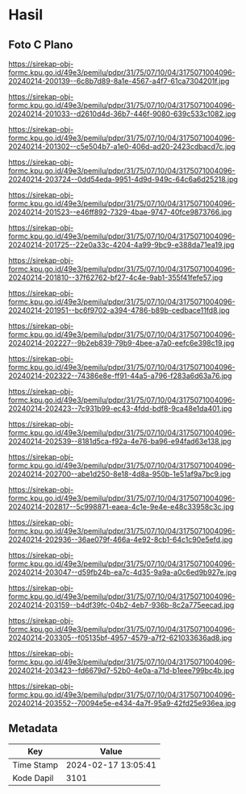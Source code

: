 # Hasil

## Foto C Plano

https://sirekap-obj-formc.kpu.go.id/49e3/pemilu/pdpr/31/75/07/10/04/3175071004096-20240214-200139--6c8b7d89-8a1e-4567-a4f7-61ca7304201f.jpg

https://sirekap-obj-formc.kpu.go.id/49e3/pemilu/pdpr/31/75/07/10/04/3175071004096-20240214-201033--d2610d4d-36b7-446f-9080-639c533c1082.jpg

https://sirekap-obj-formc.kpu.go.id/49e3/pemilu/pdpr/31/75/07/10/04/3175071004096-20240214-201302--c5e504b7-a1e0-406d-ad20-2423cdbacd7c.jpg

https://sirekap-obj-formc.kpu.go.id/49e3/pemilu/pdpr/31/75/07/10/04/3175071004096-20240214-203724--0dd54eda-9951-4d9d-949c-64c6a6d25218.jpg

https://sirekap-obj-formc.kpu.go.id/49e3/pemilu/pdpr/31/75/07/10/04/3175071004096-20240214-201523--e46ff892-7329-4bae-9747-40fce9873766.jpg

https://sirekap-obj-formc.kpu.go.id/49e3/pemilu/pdpr/31/75/07/10/04/3175071004096-20240214-201725--22e0a33c-4204-4a99-9bc9-e388da71ea19.jpg

https://sirekap-obj-formc.kpu.go.id/49e3/pemilu/pdpr/31/75/07/10/04/3175071004096-20240214-201810--37f62762-bf27-4c4e-9ab1-355f41fefe57.jpg

https://sirekap-obj-formc.kpu.go.id/49e3/pemilu/pdpr/31/75/07/10/04/3175071004096-20240214-201951--bc6f9702-a394-4786-b89b-cedbace11fd8.jpg

https://sirekap-obj-formc.kpu.go.id/49e3/pemilu/pdpr/31/75/07/10/04/3175071004096-20240214-202227--9b2eb839-79b9-4bee-a7a0-eefc6e398c19.jpg

https://sirekap-obj-formc.kpu.go.id/49e3/pemilu/pdpr/31/75/07/10/04/3175071004096-20240214-202322--74386e8e-ff91-44a5-a796-f283a6d63a76.jpg

https://sirekap-obj-formc.kpu.go.id/49e3/pemilu/pdpr/31/75/07/10/04/3175071004096-20240214-202423--7c931b99-ec43-4fdd-bdf8-9ca48e1da401.jpg

https://sirekap-obj-formc.kpu.go.id/49e3/pemilu/pdpr/31/75/07/10/04/3175071004096-20240214-202539--8181d5ca-f92a-4e76-ba96-e94fad63e138.jpg

https://sirekap-obj-formc.kpu.go.id/49e3/pemilu/pdpr/31/75/07/10/04/3175071004096-20240214-202700--abe1d250-8e18-4d8a-950b-1e51af9a7bc9.jpg

https://sirekap-obj-formc.kpu.go.id/49e3/pemilu/pdpr/31/75/07/10/04/3175071004096-20240214-202817--5c998871-eaea-4c1e-9e4e-e48c33958c3c.jpg

https://sirekap-obj-formc.kpu.go.id/49e3/pemilu/pdpr/31/75/07/10/04/3175071004096-20240214-202936--36ae079f-466a-4e92-8cb1-64c1c90e5efd.jpg

https://sirekap-obj-formc.kpu.go.id/49e3/pemilu/pdpr/31/75/07/10/04/3175071004096-20240214-203047--d59fb24b-ea7c-4d35-9a9a-a0c6ed9b927e.jpg

https://sirekap-obj-formc.kpu.go.id/49e3/pemilu/pdpr/31/75/07/10/04/3175071004096-20240214-203159--b4df39fc-04b2-4eb7-936b-8c2a775eecad.jpg

https://sirekap-obj-formc.kpu.go.id/49e3/pemilu/pdpr/31/75/07/10/04/3175071004096-20240214-203305--f05135bf-4957-4579-a7f2-621033636ad8.jpg

https://sirekap-obj-formc.kpu.go.id/49e3/pemilu/pdpr/31/75/07/10/04/3175071004096-20240214-203423--fd6679d7-52b0-4e0a-a71d-b1eee799bc4b.jpg

https://sirekap-obj-formc.kpu.go.id/49e3/pemilu/pdpr/31/75/07/10/04/3175071004096-20240214-203552--70094e5e-e434-4a7f-95a9-42fd25e936ea.jpg


## Metadata

| Key        | Value               |
| ---------- | ------------------- |
| Time Stamp | 2024-02-17 13:05:41 |
| Kode Dapil | 3101                |



